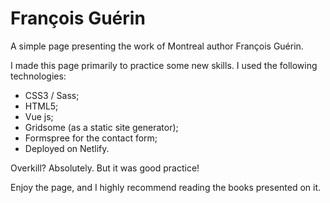 # François Guérin

A simple page presenting the work of Montreal author François Guérin.

I made this page primarily to practice some new skills. I used the following technologies:

- CSS3 / Sass;
- HTML5;
- Vue js;
- Gridsome (as a static site generator);
- Formspree for the contact form;
- Deployed on Netlify.

Overkill? Absolutely. But it was good practice!

Enjoy the page, and I highly recommend reading the books presented on it.
